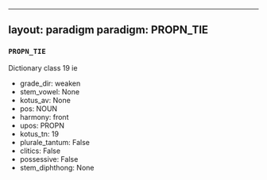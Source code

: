 
---
layout: paradigm
paradigm: PROPN_TIE
---
### ` PROPN_TIE `

Dictionary class 19 ie
* grade_dir: weaken
* stem_vowel: None
* kotus_av: None
* pos: NOUN
* harmony: front
* upos: PROPN
* kotus_tn: 19
* plurale_tantum: False
* clitics: False
* possessive: False
* stem_diphthong: None
